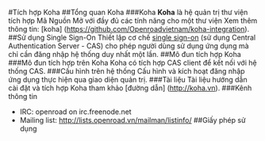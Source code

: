 #Tích hợp Koha
##Tổng quan Koha
###Koha
**Koha** là hệ quản trị thư viện tích hợp Mã Nguồn Mở với đầy đủ các tính năng cho một thư viện
Xem thêm thông tin: [koha] (https://github.com/Openroadvietnam/koha-integration).
##Sử dụng Single Sign-On
Thiết lập cơ chế [single sign-on]( http://en.wikipedia.org/wiki/Single_sign-on) (sử dụng Central Authentication Server - CAS) cho phép người dùng sử dụng ứng dụng  mà chỉ cần đăng nhập hệ thống duy nhất một lần.
##Mô đun tích hợp Koha
###Mô đun tích hợp trên Koha
Koha có tích hợp CAS client để kết nối với hệ thống CAS.
###Cấu hình trên hệ thống
Cấu hình và kích hoạt đăng nhập ứng dụng thực hiện qua giao diện quản trị.
###Tài liệu
Tài liệu hướng dẫn cài đặt và tích hợp Koha tham khảo [đường dẫn]  (http://koha.vn).
###Kênh thông tin
*	IRC: openroad on irc.freenode.net
*	Mailing list: http://lists.openroad.vn/mailman/listinfo/
##Giấy phép sử dụng
